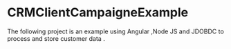 # CRMClientCampaigneExample
The following project is an example using Angular ,Node JS and JDOBDC to process and store customer data . 
